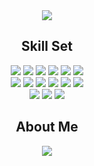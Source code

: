 
<div align="center">
  <img src="https://capsule-render.vercel.app/api?type=Blur&color=auto&height=300&section=footer&text=AI%20Engineer-ChaDaHun&fontSize=0.3em&theme=tokyonight&rotate=-8&stroke=B897FF&strokeWidth=2"/>
</div>
 

<div align='center'>
  <h2 align='center'>Skill Set</h2>
  <div>
    <img src="https://img.shields.io/badge/python-%233776AB.svg?&style=for-the-badge&logo=python&logoColor=white" /> <img src="https://img.shields.io/badge/tensorflow-%23FF6F00.svg?&style=for-the-badge&logo=tensorflow&logoColor=white" /> <img src="https://img.shields.io/badge/pytorch-%23EE4C2C.svg?&style=for-the-badge&logo=pytorch&logoColor=white" /> <img src="https://img.shields.io/badge/scikit--learn-%23F7931E.svg?&style=for-the-badge&logo=scikit-learn&logoColor=black" /> <img src="https://img.shields.io/badge/scipy-%238CAAE6.svg?&style=for-the-badge&logo=scipy&logoColor=black" /> <img src="https://img.shields.io/badge/keras-%23D00000.svg?&style=for-the-badge&logo=keras&logoColor=white" />
  </div>
  <div align='center'>
    	<img src="https://img.shields.io/badge/pandas-%23150458.svg?&style=for-the-badge&logo=pandas&logoColor=white" /> <img src="https://img.shields.io/badge/numpy-%23013243.svg?&style=for-the-badge&logo=numpy&logoColor=white" /> <img src="https://img.shields.io/badge/mysql-%234479A1.svg?&style=for-the-badge&logo=mysql&logoColor=white" /> <img src="https://img.shields.io/badge/microsoft%20azure-%230089D6.svg?&style=for-the-badge&logo=microsoft%20azure&logoColor=white" /> <img src="https://img.shields.io/badge/selenium-%2343B02A.svg?&style=for-the-badge&logo=selenium&logoColor=white" /> <img src="https://img.shields.io/badge/openai-%23412991.svg?&style=for-the-badge&logo=openai&logoColor=white" />
  </div>
  <div align='center'>
    <img src="https://img.shields.io/badge/html5-%23E34F26.svg?&style=for-the-badge&logo=html5&logoColor=white" /> <img src="https://img.shields.io/badge/css3-%231572B6.svg?&style=for-the-badge&logo=css3&logoColor=white" /> <img src="https://img.shields.io/badge/javascript-%23F7DF1E.svg?&style=for-the-badge&logo=javascript&logoColor=black" />
  </div>
</div>

<div>
  <h2 align='center'>
    About Me
  </h2>
  <div align='center'>
    <img src="(https://dhsportfolio.notion.site/AI-Engineer-6ab4ce0a664e4957bd3753b684af0a99?source=copy_link)&style=for-the-badge&logo=notion&logoColor=white" />
  </div>
</div>

 



